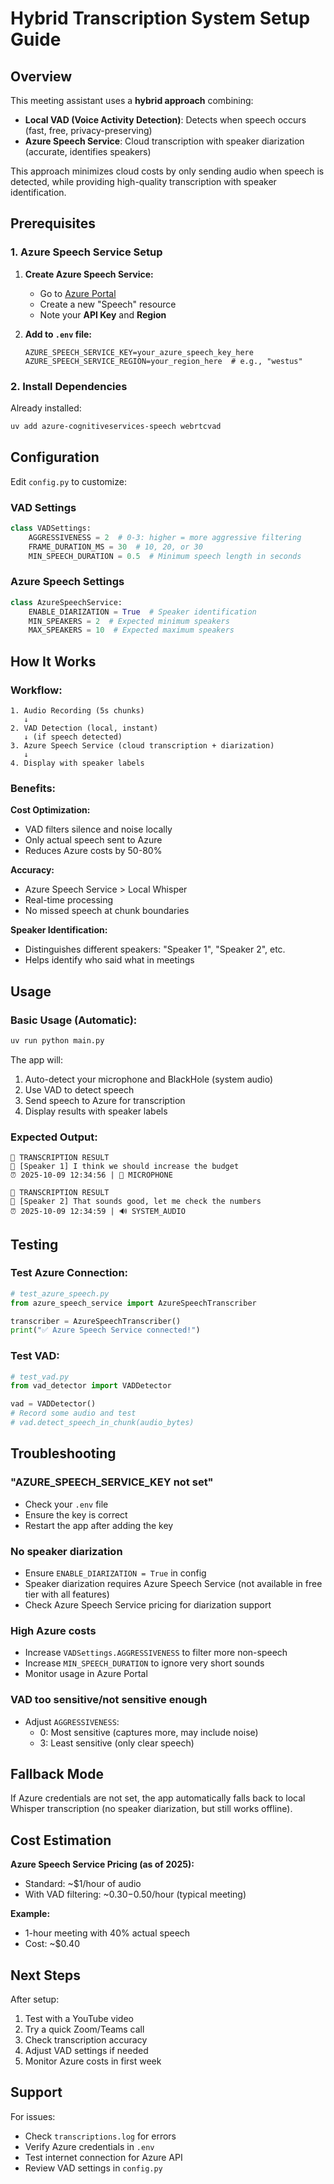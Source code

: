 # Hybrid Transcription System Setup Guide

## Overview

This meeting assistant uses a **hybrid approach** combining:
- **Local VAD (Voice Activity Detection)**: Detects when speech occurs (fast, free, privacy-preserving)
- **Azure Speech Service**: Cloud transcription with speaker diarization (accurate, identifies speakers)

This approach minimizes cloud costs by only sending audio when speech is detected, while providing high-quality transcription with speaker identification.

## Prerequisites

### 1. Azure Speech Service Setup

1. **Create Azure Speech Service:**
   - Go to [Azure Portal](https://portal.azure.com)
   - Create a new "Speech" resource
   - Note your **API Key** and **Region**

2. **Add to `.env` file:**
   ```env
   AZURE_SPEECH_SERVICE_KEY=your_azure_speech_key_here
   AZURE_SPEECH_SERVICE_REGION=your_region_here  # e.g., "westus"
   ```

### 2. Install Dependencies

Already installed:
```bash
uv add azure-cognitiveservices-speech webrtcvad
```

## Configuration

Edit `config.py` to customize:

### VAD Settings
```python
class VADSettings:
    AGGRESSIVENESS = 2  # 0-3: higher = more aggressive filtering
    FRAME_DURATION_MS = 30  # 10, 20, or 30
    MIN_SPEECH_DURATION = 0.5  # Minimum speech length in seconds
```

### Azure Speech Settings
```python
class AzureSpeechService:
    ENABLE_DIARIZATION = True  # Speaker identification
    MIN_SPEAKERS = 2  # Expected minimum speakers
    MAX_SPEAKERS = 10  # Expected maximum speakers
```

## How It Works

### Workflow:
```
1. Audio Recording (5s chunks)
   ↓
2. VAD Detection (local, instant)
   ↓ (if speech detected)
3. Azure Speech Service (cloud transcription + diarization)
   ↓
4. Display with speaker labels
```

### Benefits:

**Cost Optimization:**
- VAD filters silence and noise locally
- Only actual speech sent to Azure
- Reduces Azure costs by 50-80%

**Accuracy:**
- Azure Speech Service > Local Whisper
- Real-time processing
- No missed speech at chunk boundaries

**Speaker Identification:**
- Distinguishes different speakers: "Speaker 1", "Speaker 2", etc.
- Helps identify who said what in meetings

## Usage

### Basic Usage (Automatic):
```bash
uv run python main.py
```

The app will:
1. Auto-detect your microphone and BlackHole (system audio)
2. Use VAD to detect speech
3. Send speech to Azure for transcription
4. Display results with speaker labels

### Expected Output:
```
🎯 TRANSCRIPTION RESULT 
💬 [Speaker 1] I think we should increase the budget
⏰ 2025-10-09 12:34:56 | 🎤 MICROPHONE

🎯 TRANSCRIPTION RESULT 
💬 [Speaker 2] That sounds good, let me check the numbers
⏰ 2025-10-09 12:34:59 | 🔊 SYSTEM_AUDIO
```

## Testing

### Test Azure Connection:
```python
# test_azure_speech.py
from azure_speech_service import AzureSpeechTranscriber

transcriber = AzureSpeechTranscriber()
print("✅ Azure Speech Service connected!")
```

### Test VAD:
```python
# test_vad.py
from vad_detector import VADDetector

vad = VADDetector()
# Record some audio and test
# vad.detect_speech_in_chunk(audio_bytes)
```

## Troubleshooting

### "AZURE_SPEECH_SERVICE_KEY not set"
- Check your `.env` file
- Ensure the key is correct
- Restart the app after adding the key

### No speaker diarization
- Ensure `ENABLE_DIARIZATION = True` in config
- Speaker diarization requires Azure Speech Service (not available in free tier with all features)
- Check Azure Speech Service pricing for diarization support

### High Azure costs
- Increase `VADSettings.AGGRESSIVENESS` to filter more non-speech
- Increase `MIN_SPEECH_DURATION` to ignore very short sounds
- Monitor usage in Azure Portal

### VAD too sensitive/not sensitive enough
- Adjust `AGGRESSIVENESS`:
  - 0: Most sensitive (captures more, may include noise)
  - 3: Least sensitive (only clear speech)

## Fallback Mode

If Azure credentials are not set, the app automatically falls back to local Whisper transcription (no speaker diarization, but still works offline).

## Cost Estimation

**Azure Speech Service Pricing (as of 2025):**
- Standard: ~$1/hour of audio
- With VAD filtering: ~$0.30-$0.50/hour (typical meeting)

**Example:**
- 1-hour meeting with 40% actual speech
- Cost: ~$0.40

## Next Steps

After setup:
1. Test with a YouTube video
2. Try a quick Zoom/Teams call
3. Check transcription accuracy
4. Adjust VAD settings if needed
5. Monitor Azure costs in first week

## Support

For issues:
- Check `transcriptions.log` for errors
- Verify Azure credentials in `.env`
- Test internet connection for Azure API
- Review VAD settings in `config.py`
